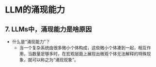 # LLM的涌现能力

## 7. LLMs中，涌现能力是啥原因

- 什么是“涌现能力”？
    - 当一个复杂系统由很多微小个体构成，这些微小个体凑到一起，相互作用，当数量足够多时，在宏观层面上展现出微观个体无法解释的特殊现象，就可以称之为“涌现现象”。